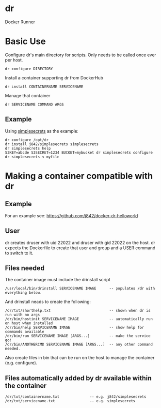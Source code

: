 # dr
Docker Runner

# Basic Use

Configure dr's main directory for scripts. Only needs to be called once ever per host.
```
dr configure DIRECTORY
```

Install a container supporting dr from DockerHub
```
dr install CONTAINERNAME SERVICENAME
```

Manage that container
```
dr SERVICENAME COMMAND ARGS
```

## Example
Using [simplesecrets](https://github.com/j842/docker-simplesecrets) as the example:
```
dr configure /opt/dr
dr install j842/simplesecrets simplesecrets
dr simplesecrets help
S3KEY=abcde S3SECRET=1234 BUCKET=mybucket dr simplesecrets configure
dr simplesecrets < myfile
```

# Making a container compatible with dr

## Example

For an example see: https://github.com/j842/docker-dr-helloworld

## User

dr creates druser with uid 22022 and druser with gid 22022 on the host.
dr expects the Dockerfile to create that user and group and a USER command to switch to it.

## Files needed

The container image must include the drinstall script
```
/usr/local/bin/drinstall SERVICENAME IMAGE      -- populates /dr with everything below.
```

And drinstall neads to create the following:
```
/dr/txt/shorthelp.txt                           -- shown when dr is run with no args
/dr/bin/hostinit SERVICENAME IMAGE              -- automatically run on host when installed
/dr/bin/help SERVICENAME IMAGE                  -- show help for commands available
/dr/bin/run SERVICENAME IMAGE [ARGS...]         -- make the service go!
/dr/bin/ANOTHERCMD SERVICENAME IMAGE [ARGS...]  -- any other command needed.
```
Also create files in bin that can be run on the host to manage the container (e.g. configure).

## Files automatically added by dr available within the container

```
/dr/txt/containername.txt              -- e.g. j842/simplesecrets
/dr/txt/servicename.txt                -- e.g. simplesecrets
```
